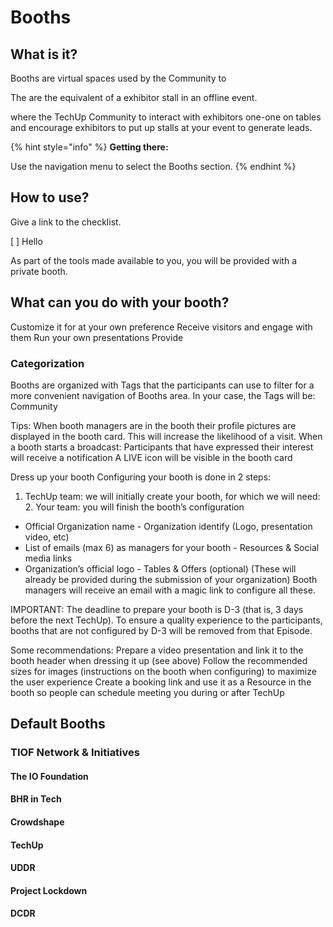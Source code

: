 # Booths

## What is it?

Booths are virtual spaces used by the Community to&#x20;

The are the equivalent of a exhibitor stall in an offline event.

where the TechUp Community  to interact with exhibitors one-one on tables and encourage exhibitors to put up stalls at your event to generate leads.

{% hint style="info" %}
**Getting there:**

Use the navigation menu to select the Booths section.
{% endhint %}

## How to use?





Give a link to the checklist.

\[ ] Hello



As part of the tools made available to you, you will be provided with a private booth.

## What can you do with your booth?

Customize it for at your own preference Receive visitors and engage with them Run your own presentations Provide

### Categorization

Booths are organized with Tags that the participants can use to filter for a more convenient navigation of Booths area. In your case, the Tags will be: Community

Tips: When booth managers are in the booth their profile pictures are displayed in the booth card. This will increase the likelihood of a visit. When a booth starts a broadcast: Participants that have expressed their interest will receive a notification A LIVE icon will be visible in the booth card





Dress up your booth Configuring your booth is done in 2 steps:

1. TechUp team: we will initially create your booth, for which we will need: 2. Your team: you will finish the booth’s configuration

* Official Organization name - Organization identify (Logo, presentation video, etc)
* List of emails (max 6) as managers for your booth - Resources & Social media links
* Organization’s official logo - Tables & Offers (optional) (These will already be provided during the submission of your organization) Booth managers will receive an email with a magic link to configure all these.

IMPORTANT: The deadline to prepare your booth is D-3 (that is, 3 days before the next TechUp). To ensure a quality experience to the participants, booths that are not configured by D-3 will be removed from that Episode.

Some recommendations: Prepare a video presentation and link it to the booth header when dressing it up (see above) Follow the recommended sizes for images (instructions on the booth when configuring) to maximize the user experience Create a booking link and use it as a Resource in the booth so people can schedule meeting you during or after TechUp



## Default Booths

### TIOF Network & Initiatives

#### The IO Foundation

#### BHR in Tech

#### Crowdshape

#### TechUp

#### UDDR

#### Project Lockdown

#### DCDR

